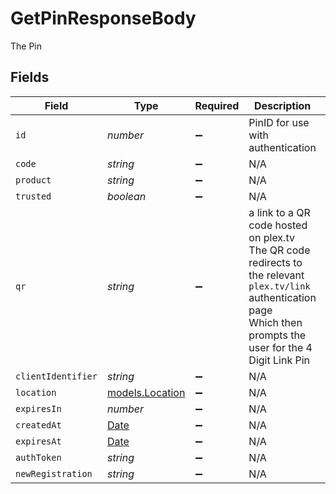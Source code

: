 # GetPinResponseBody

The Pin


## Fields

| Field                                                                                                                                                                 | Type                                                                                                                                                                  | Required                                                                                                                                                              | Description                                                                                                                                                           | Example                                                                                                                                                               |
| --------------------------------------------------------------------------------------------------------------------------------------------------------------------- | --------------------------------------------------------------------------------------------------------------------------------------------------------------------- | --------------------------------------------------------------------------------------------------------------------------------------------------------------------- | --------------------------------------------------------------------------------------------------------------------------------------------------------------------- | --------------------------------------------------------------------------------------------------------------------------------------------------------------------- |
| `id`                                                                                                                                                                  | *number*                                                                                                                                                              | :heavy_minus_sign:                                                                                                                                                    | PinID for use with authentication                                                                                                                                     | 1272322473                                                                                                                                                            |
| `code`                                                                                                                                                                | *string*                                                                                                                                                              | :heavy_minus_sign:                                                                                                                                                    | N/A                                                                                                                                                                   | 3patfx1a78ukcbr7x0n9bl26t                                                                                                                                             |
| `product`                                                                                                                                                             | *string*                                                                                                                                                              | :heavy_minus_sign:                                                                                                                                                    | N/A                                                                                                                                                                   | Plex Web                                                                                                                                                              |
| `trusted`                                                                                                                                                             | *boolean*                                                                                                                                                             | :heavy_minus_sign:                                                                                                                                                    | N/A                                                                                                                                                                   |                                                                                                                                                                       |
| `qr`                                                                                                                                                                  | *string*                                                                                                                                                              | :heavy_minus_sign:                                                                                                                                                    | a link to a QR code hosted on plex.tv <br/>The QR code redirects to the relevant `plex.tv/link` authentication page<br/>Which then prompts the user for the 4 Digit Link Pin<br/> | https://plex.tv/api/v2/pins/qr/3patfx1a78ukcbr7x0n9bl26t                                                                                                              |
| `clientIdentifier`                                                                                                                                                    | *string*                                                                                                                                                              | :heavy_minus_sign:                                                                                                                                                    | N/A                                                                                                                                                                   | Postman                                                                                                                                                               |
| `location`                                                                                                                                                            | [models.Location](../models/location.md)                                                                                                                              | :heavy_minus_sign:                                                                                                                                                    | N/A                                                                                                                                                                   |                                                                                                                                                                       |
| `expiresIn`                                                                                                                                                           | *number*                                                                                                                                                              | :heavy_minus_sign:                                                                                                                                                    | N/A                                                                                                                                                                   | 1800                                                                                                                                                                  |
| `createdAt`                                                                                                                                                           | [Date](https://developer.mozilla.org/en-US/docs/Web/JavaScript/Reference/Global_Objects/Date)                                                                         | :heavy_minus_sign:                                                                                                                                                    | N/A                                                                                                                                                                   | 2023-04-12 17:00:03 +0000 UTC                                                                                                                                         |
| `expiresAt`                                                                                                                                                           | [Date](https://developer.mozilla.org/en-US/docs/Web/JavaScript/Reference/Global_Objects/Date)                                                                         | :heavy_minus_sign:                                                                                                                                                    | N/A                                                                                                                                                                   | 2023-04-12 17:30:03 +0000 UTC                                                                                                                                         |
| `authToken`                                                                                                                                                           | *string*                                                                                                                                                              | :heavy_minus_sign:                                                                                                                                                    | N/A                                                                                                                                                                   |                                                                                                                                                                       |
| `newRegistration`                                                                                                                                                     | *string*                                                                                                                                                              | :heavy_minus_sign:                                                                                                                                                    | N/A                                                                                                                                                                   |                                                                                                                                                                       |